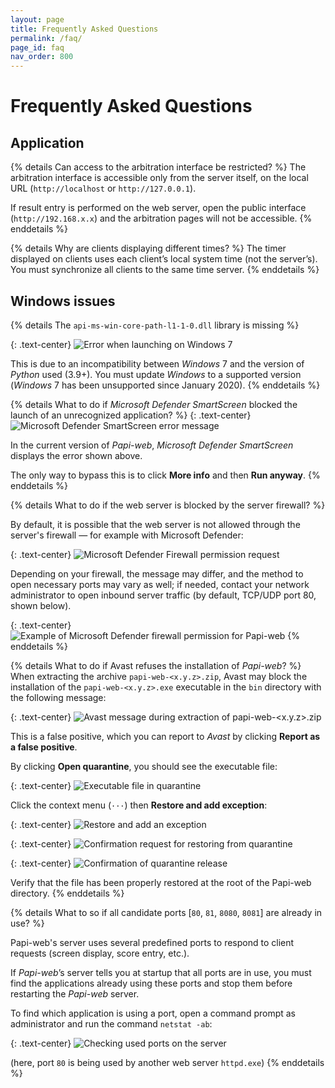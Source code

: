 ```yaml
---
layout: page
title: Frequently Asked Questions
permalink: /faq/
page_id: faq
nav_order: 800
---
```


# Frequently Asked Questions

## Application

{% details Can access to the arbitration interface be restricted? %}
  The arbitration interface is accessible only from the server itself, on the local URL (`http://localhost` or `http://127.0.0.1`).

  If result entry is performed on the web server, open the public interface (`http://192.168.x.x`) and the arbitration pages will not be accessible.
{% enddetails %}

{% details Why are clients displaying different times? %}
  The timer displayed on clients uses each client’s local system time (not the server’s).
  You must synchronize all clients to the same time server.
{% enddetails %}

## Windows issues

{% details The `api-ms-win-core-path-l1-1-0.dll` library is missing %}

  {: .text-center}
  ![Error when launching on _Windows_ 7](/assets/faq/faq-system-windows-7.jpg)

  This is due to an incompatibility between _Windows_ 7 and the version of _Python_ used (3.9+).
  You must update _Windows_ to a supported version (_Windows_ 7 has been unsupported since January 2020).
{% enddetails %}

{% details What to do if _Microsoft Defender SmartScreen_ blocked the launch of an unrecognized application? %}
  {: .text-center}
  ![_Microsoft Defender SmartScreen_ error message](/assets/faq/faq-system-defender-smartscreen.jpg)

  In the current version of _Papi-web_, _Microsoft Defender SmartScreen_ displays the error shown above.

  The only way to bypass this is to click **More info** and then **Run anyway**.
{% enddetails %}

{% details What to do if the web server is blocked by the server firewall? %}

  By default, it is possible that the web server is not allowed through the server's firewall — for example with Microsoft Defender:

  {: .text-center}
  ![_Microsoft Defender Firewall_ permission request](/assets/faq/faq-system-defender-firewall-1.jpg)

  Depending on your firewall, the message may differ, and the method to open necessary ports may vary as well;
  if needed, contact your network administrator to open inbound server traffic (by default, TCP/UDP port 80, shown below).

  {: .text-center}
  ![Example of _Microsoft Defender_ firewall permission for _Papi-web_](/assets/faq/faq-system-defender-firewall-2.jpg)
{% enddetails %}

{% details What to do if Avast refuses the installation of _Papi-web_? %}
  When extracting the archive `papi-web-<x.y.z>.zip`, Avast may block the installation of the `papi-web-<x.y.z>.exe` executable in the `bin` directory with the following message:

  {: .text-center}
  ![_Avast_ message during extraction of `papi-web-<x.y.z>.zip`](/assets/faq/faq-system-avast-1.jpg)

  This is a false positive, which you can report to _Avast_ by clicking **Report as a false positive**.

  By clicking **Open quarantine**, you should see the executable file:

  {: .text-center}
  ![Executable file in quarantine](/assets/faq/faq-system-avast-2.jpg)

  Click the context menu (`···`) then **Restore and add exception**:

  {: .text-center}
  ![Restore and add an exception](/assets/faq/faq-system-avast-3.jpg)

  {: .text-center}
  ![Confirmation request for restoring from quarantine](/assets/faq/faq-system-avast-4.jpg)

  {: .text-center}
  ![Confirmation of quarantine release](/assets/faq/faq-system-avast-5.jpg)

  Verify that the file has been properly restored at the root of the Papi-web directory.
{% enddetails %}

{% details What to so if all candidate ports [`80`, `81`, `8080`, `8081`] are already in use? %}

  Papi-web's server uses several predefined ports to respond to client requests (screen display, score entry, etc.).

  If _Papi-web_’s server tells you at startup that all ports are in use, you must find the applications already using these ports and stop them before restarting the _Papi-web_ server.

  To find which application is using a port, open a command prompt as administrator and run the command `netstat -ab`:

  {: .text-center}
  ![Checking used ports on the server](/assets/faq/faq-system-netstat.jpg)

  (here, port `80` is being used by another web server `httpd.exe`)
{% enddetails %}
